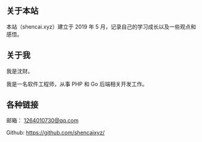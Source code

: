 ## 关于本站
本站（shencai.xyz）建立于 2019 年 5 月，记录自己的学习成长以及一些观点和感悟。

## 关于我
我是沈财。

我是一名软件工程师，从事 PHP 和 Go 后端相关开发工作。

## 各种链接
邮箱： 1264010730@qq.com

Github: https://github.com/shencaixyz/
